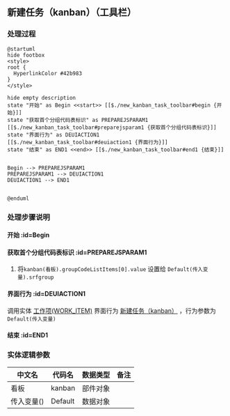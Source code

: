 ## 新建任务（kanban）（工具栏） <!-- {docsify-ignore-all} -->

   

### 处理过程

```plantuml
@startuml
hide footbox
<style>
root {
  HyperlinkColor #42b983
}
</style>

hide empty description
state "开始" as Begin <<start>> [[$./new_kanban_task_toolbar#begin {开始}]]
state "获取首个分组代码表标识" as PREPAREJSPARAM1  [[$./new_kanban_task_toolbar#preparejsparam1 {获取首个分组代码表标识}]]
state "界面行为" as DEUIACTION1  [[$./new_kanban_task_toolbar#deuiaction1 {界面行为}]]
state "结束" as END1 <<end>> [[$./new_kanban_task_toolbar#end1 {结束}]]


Begin --> PREPAREJSPARAM1
PREPAREJSPARAM1 --> DEUIACTION1
DEUIACTION1 --> END1


@enduml
```


### 处理步骤说明

#### 开始 :id=Begin




#### 获取首个分组代码表标识 :id=PREPAREJSPARAM1



1. 将`kanban(看板).groupCodeListItems[0].value` 设置给  `Default(传入变量).srfgroup`

#### 界面行为 :id=DEUIACTION1



调用实体 [工作项(WORK_ITEM)](module/ProjMgmt/Work_item.md) 界面行为 [新建任务（kanban）](module/ProjMgmt/Work_item#界面行为) ，行为参数为`Default(传入变量)`

#### 结束 :id=END1






### 实体逻辑参数

|    中文名   |    代码名    |  数据类型      |备注 |
| --------| --------| --------  | --------   |
|看板|kanban|部件对象||
|传入变量(<i class="fa fa-check"/></i>)|Default|数据对象||
